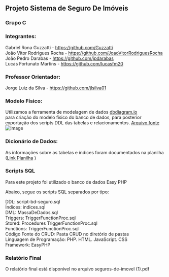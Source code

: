 ## Projeto Sistema de Seguro De Imóveis

### Grupo C

### Integrantes:
Gabriel Rona Guzzatti - https://github.com/Guzzatti <br>
João Vitor Rodrigues Rocha - https://github.com/JoaoVitorRodriguesRocha <br>
João Pedro Darabas - https://github.com/jpdarabas <br>
Lucas Fortunato Martins - https://github.com/lucasfm20 <br>

### Professor Orientador:
Jorge Luiz da Silva - https://github.com/jlsilva01

### Modelo Físico:
Utilizamos a ferramenta de modelagem de dados <a href="https://dbdiagram.io/">dbdiagram.io</a> <br/> para criação do modelo físico do banco de dados, para posterior exportação dos scripts DDL das tabelas e relacionamentos.
<a href="https://dbdiagram.io/d/imoveis-satc-655b579f3be149578759b62a">Arquivo fonte</a> <br>
  ![image](https://github.com/Guzzatti/seguro-imoveis-satc-2023/assets/136494543/e8658f59-6ac1-4f6a-9e1b-920a1ec226c3) <br>

### Dicionário de Dados:
As informações sobre as tabelas e índices foram documentados na planilha (<a href="https://alunosatcedu-my.sharepoint.com/:x:/g/personal/joao_102922_alunosatc_edu_br/EY1P8WFdVMBJh7d20TSHbukBOKoQQlQciJVgQYaaycJbzQ?e=yla7og">Link Planilha<a>
)
### Scripts SQL
Para este projeto foi utilizado o banco de dados Easy PHP

Abaixo, segue os scripts SQL separados por tipo:

DDL: script-bd-seguro.sql <br>
Índices: indices.sql <br>
DML: MassaDeDados.sql <br>
Triggers: TriggerFunctionProc.sql <br>
Stored: Procedures TriggerFunctionProc.sql <br>
Functions: TriggerFunctionProc.sql <br>
Código Fonte do CRUD: Pasta CRUD no diretório de pastas <br>
Linguagem de Programação: PHP. HTML. JavaScript. CSS <br>
Framework: EasyPHP <br>

### Relatório Final
O relatório final está disponível no arquivo seguros-de-imovel (1).pdf
